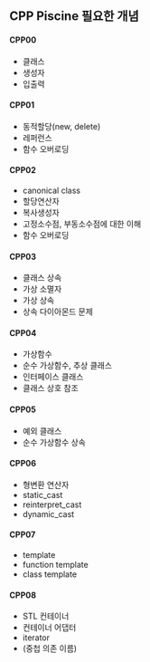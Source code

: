 ## CPP Piscine 필요한 개념



#### CPP00

- 클래스
- 생성자
- 입출력



#### CPP01

- 동적할당(new, delete)
- 레퍼런스
- 함수 오버로딩



#### CPP02

- canonical class
- 할당연산자
- 복사생성자
- 고정소수점, 부동소수점에 대한 이해
- 함수 오버로딩



#### CPP03

- 클래스 상속
- 가상 소멸자
- 가상 상속
- 상속 다이아몬드 문제



#### CPP04

- 가상함수
- 순수 가상함수, 추상 클래스
- 인터페이스 클래스
- 클래스 상호 참조


#### CPP05
- 예외 클래스
- 순수 가상함수 상속


#### CPP06
- 형변환 연산자
- static_cast
- reinterpret_cast
- dynamic_cast


#### CPP07
- template
- function template
- class template


#### CPP08
- STL 컨테이너
- 컨테이너 어댑터
- iterator
- (중첩 의존 이름)